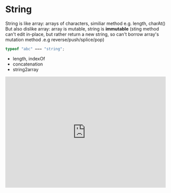 # String

String is like array: arrays of characters, similiar method e.g. length, charAt() But also dislike array: array is mutable, string is __immutable__ (sting method can't edit in-place, but rather return a new string, so can't borrow array's mutation method .e.g reverse/push/splice/pop)
```js
typeof "abc" === "string";
```

- length, indexOf
- concatenation
- string2array

<iframe width="100%" height="350" src="http://jsbin.com/bubav/latest/embed?js" allowfullscreen="allowfullscreen" frameborder="0"></iframe>
